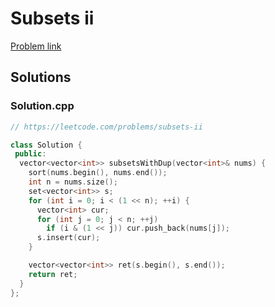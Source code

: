# Subsets ii

[Problem link](https://leetcode.com/problems/subsets-ii)

## Solutions


### Solution.cpp
```cpp
// https://leetcode.com/problems/subsets-ii

class Solution {
 public:
  vector<vector<int>> subsetsWithDup(vector<int>& nums) {
    sort(nums.begin(), nums.end());
    int n = nums.size();
    set<vector<int>> s;
    for (int i = 0; i < (1 << n); ++i) {
      vector<int> cur;
      for (int j = 0; j < n; ++j)
        if (i & (1 << j)) cur.push_back(nums[j]);
      s.insert(cur);
    }

    vector<vector<int>> ret(s.begin(), s.end());
    return ret;
  }
};
```